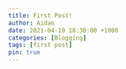 ```yaml
---
title: First Post!
author: Aidan
date: 2021-04-19 18:30:00 +1000
categories: [Blogging]
tags: [first post]
pin: true
---
```

